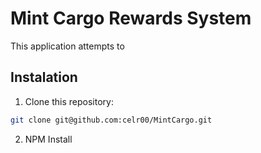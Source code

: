 # Mint Cargo Rewards System

This application attempts to 

## Instalation

1. Clone this repository:

```bash
git clone git@github.com:celr00/MintCargo.git
```

2. NPM Install

